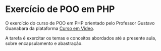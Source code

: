# Exercício de POO em PHP

O exercício do curso de POO em PHP orientado pelo Professor Gustavo Guanabara da plataforma [Curso em Vídeo](https://www.cursoemvideo.com/curso/php-poo/aulas/php-poo/modulos/exercicio-pratico-poo-em-php/).

A tarefa é exercitar os temas e conceitos abordados até a presente aula, sobre encapsulamento e abastração.
